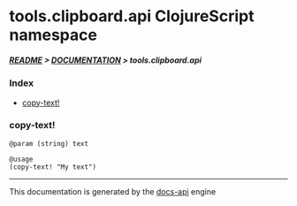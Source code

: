 
# tools.clipboard.api ClojureScript namespace

##### [README](../../../../README.md) > [DOCUMENTATION](../../../COVER.md) > tools.clipboard.api

### Index

- [copy-text!](#copy-text)

### copy-text!

```
@param (string) text
```

```
@usage
(copy-text! "My text")
```

---

This documentation is generated by the [docs-api](https://github.com/bithandshake/docs-api) engine

